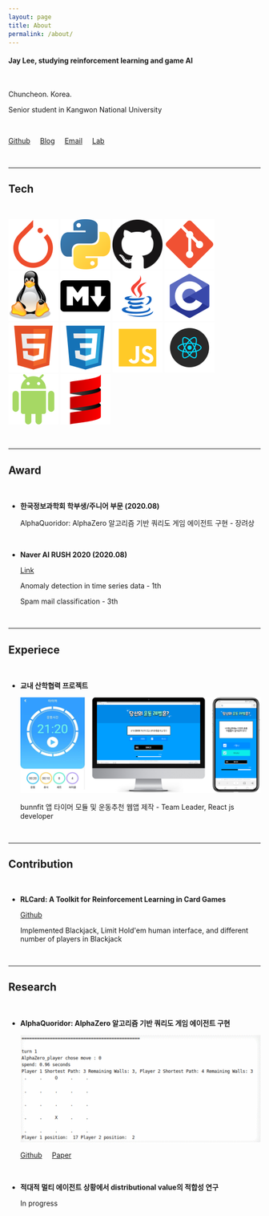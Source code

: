 ```yaml
---
layout: page
title: About
permalink: /about/
---
```



#### Jay Lee, studying reinforcement learning and game AI

<br/>

Chuncheon. Korea.

Senior student in Kangwon National University

<br/>

  [Github](https://github.com/Clarit7) &nbsp; &nbsp; [Blog](https://clarit7.github.io) &nbsp; &nbsp; [Email](mailto:intelleej@gmail.com) &nbsp; &nbsp; [Lab](https://narame7.github.io/)

<br/>

***

## Tech

<br/>

![pytorch](./images/about/pytorch.png) ![python](./images/about/python.png) ![github](./images/about/github.png) ![git](./images/about/git.png) ![linux](./images/about/linux.png) ![markdown](./images/about/iconfinder_markdown_298823.png) ![java](./images/about/java.png) ![clang](./images/about/clang.png) ![html](./images/about/html.png) ![css](./images/about/css.png) ![js](./images/about/js.png) ![react](./images/about/react.png) ![android](./images/about/android.png) ![scala](./images/about/scala.png)

<br/>

***

## Award

<br/>

* **한국정보과학회 학부생/주니어 부문 (2020.08)**

  AlphaQuoridor: AlphaZero 알고리즘 기반 쿼리도 게임 에이전트 구현 - 장려상
  
<br/>
  
* **Naver AI RUSH 2020 (2020.08)**
  
  [Link](https://campaign.naver.com/airush/)
  
  Anomaly detection in time series data - 1th
  
  Spam mail classification - 3th
  
<br/>

***

## Experiece

<br/>

* **교내 산학협력 프로젝트**
  
  ![/images/about/1.png](/images/about/1.png)
  
  bunnfit 앱 타이머 모듈 및 운동추천 웹앱 제작 - Team Leader, React js developer

  
<br/>

***

## Contribution

<br/>

* **RLCard: A Toolkit for Reinforcement Learning in Card Games**
  
  [Github](https://github.com/datamllab/rlcard)
  
  Implemented Blackjack, Limit Hold'em human interface, and different number of players in Blackjack

<br/>

***

## Research

<br/>

* **AlphaQuoridor: AlphaZero 알고리즘 기반 쿼리도 게임 에이전트 구현**

  ![quoridor](./images/about/quoridor.gif)

  [Github](https://github.com/Clarit7/AlphaZero_Quoridor) &nbsp; &nbsp; [Paper](https://www.dbpia.co.kr/Journal/articleDetail?nodeId=NODE09874821)

<br/>

* **적대적 멀티 에이전트 상황에서 distributional value의 적합성 연구**

  In progress
